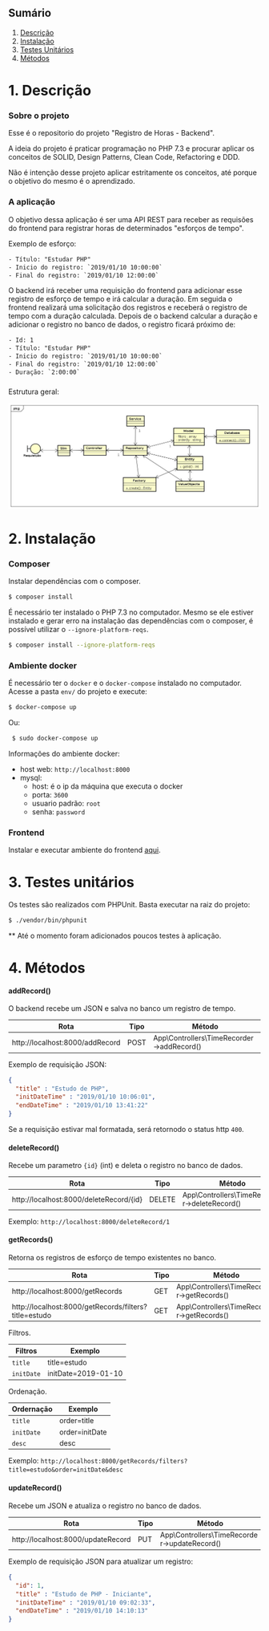 ## Sumário 

1. [Descrição](#1-descrição)
2. [Instalação](#2-instalação)
3. [Testes Unitários](#3-testes-unitários)
4. [Métodos](#4-métodos)


# 1. Descrição

### Sobre o projeto

Esse é o repositorio do projeto "Registro de Horas - Backend".

A ideia do projeto é praticar programação no PHP 7.3 e procurar aplicar os conceitos de SOLID, Design Patterns, Clean Code, Refactoring e  DDD. 

Não é intenção desse projeto aplicar estritamente os conceitos, até porque o objetivo do mesmo é o aprendizado.

### A aplicação

O objetivo dessa aplicação é ser uma API REST para receber as requisões do frontend para registrar horas de determinados "esforços de tempo".

Exemplo de esforço:

```
- Título: "Estudar PHP"
- Inicio do registro: `2019/01/10 10:00:00`
- Final do registro: `2019/01/10 12:00:00`
```

O backend irá receber uma requisição do frontend para adicionar esse registro de esforço de tempo e irá calcular a duração. Em seguida o frontend realizará uma solicitação dos registros e receberá o registro de tempo com a duração calculada. Depois de o backend calcular a duração e adicionar o registro no banco de dados, o registro ficará próximo de:

```
- Id: 1
- Título: "Estudar PHP"
- Inicio do registro: `2019/01/10 10:00:00`
- Final do registro: `2019/01/10 12:00:00`
- Duração: `2:00:00`
```

###

Estrutura geral:

![association graph](docs/Estrutura_Geral.jpg)

# 2. Instalação
### Composer
Instalar dependências com o composer.
```bash
$ composer install
```
É necessário ter instalado o PHP 7.3 no computador. Mesmo se ele estiver instalado e gerar erro na instalação das dependências com o composer, é possível utilizar o `--ignore-platform-reqs`.
```bash
$ composer install --ignore-platform-reqs
```

### Ambiente docker
É necessário ter o `docker` e o `docker-compose` instalado no computador.
Acesse a pasta `env/` do projeto e execute:
 
 ```bash
 $ docker-compose up
 ```
Ou:
```bash
 $ sudo docker-compose up
 ```
Informações do ambiente docker:
- host web: `http://localhost:8000`
- mysql:
    - host: é o ip da máquina que executa o docker
    - porta: `3600`
    - usuario padrão: `root`
    - senha: `password` 
    
### Frontend


Instalar e executar ambiente do frontend [aqui](https://github.com/arielalvesdutra/Registro-de-Horas-Frontend).

# 3. Testes unitários

Os testes são realizados com PHPUnit. Basta executar na raiz do projeto: 

```bash
$ ./vendor/bin/phpunit
```

** Até o momento foram adicionados poucos testes à aplicação.

# 4. Métodos

#### addRecord()

O backend recebe um JSON e salva no banco um registro de tempo.

Rota | Tipo | Método  
--- | --- | --- 
http://localhost:8000/addRecord | POST |App\Controllers\TimeRecorder->addRecord()

Exemplo de requisição JSON:

```json
{
  "title" : "Estudo de PHP",
  "initDateTime" : "2019/01/10 10:06:01",
  "endDateTime" : "2019/01/10 13:41:22"
}
```

Se a requisição estivar mal formatada, será retornodo o status http `400`.

#### deleteRecord()

Recebe um parametro `{id}` (int) e deleta o registro no banco de dados.

Rota | Tipo | Método  
--- | --- | --- 
http://localhost:8000/deleteRecord/{id} | DELETE |App\Controllers\TimeRecorder->deleteRecord()

Exemplo: `http://localhost:8000/deleteRecord/1`


#### getRecords()

Retorna os registros de esforço de tempo existentes no banco.

Rota | Tipo | Método  
--- | --- | --- 
http://localhost:8000/getRecords | GET|App\Controllers\TimeRecorder->getRecords()  
http://localhost:8000/getRecords/filters?title=estudo | GET|App\Controllers\TimeRecorder->getRecords()  

Filtros.

|Filtros| Exemplo |
|-------|---------|
| `title` | title=estudo |
| `initDate` | initDate=2019-01-10 |

Ordenação.

|Ordernação| Exemplo |
|-------|---------|
| `title` | order=title |
| `initDate` | order=initDate|
| `desc` | desc |



Exemplo: `http://localhost:8000/getRecords/filters?title=estudo&order=initDate&desc`

#### updateRecord()

Recebe um JSON e atualiza o registro no banco de dados.

Rota | Tipo | Método  
--- | --- | --- 
http://localhost:8000/updateRecord | PUT |App\Controllers\TimeRecorder->updateRecord()

Exemplo de requisição JSON para atualizar um registro:

```json
{
  "id": 1,
  "title" : "Estudo de PHP - Iniciante",
  "initDateTime" : "2019/01/10 09:02:33",
  "endDateTime" : "2019/01/10 14:10:13"
}
```